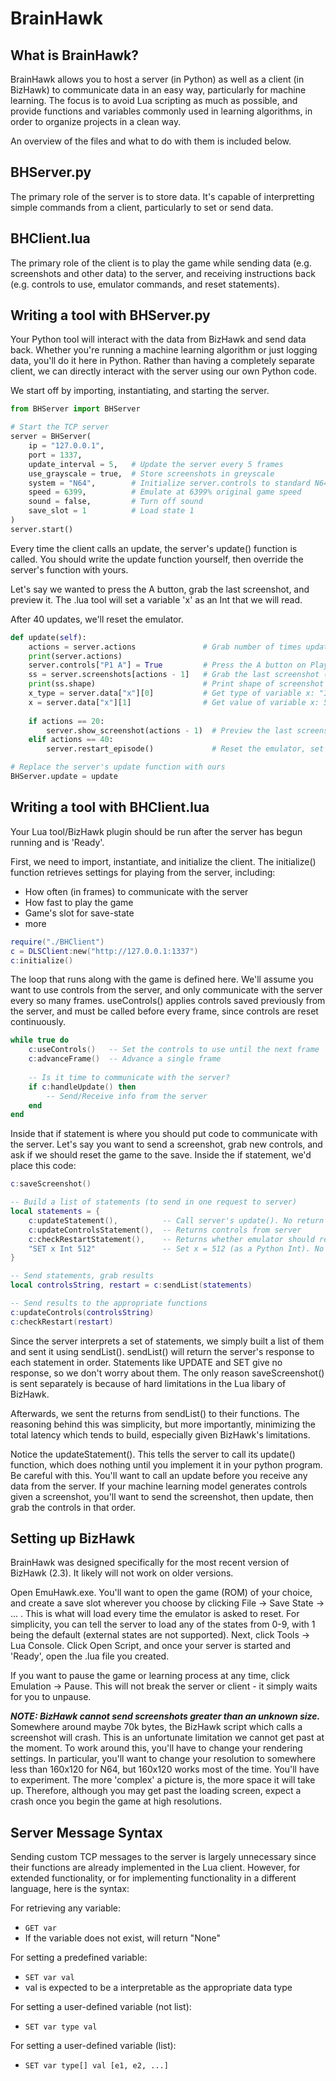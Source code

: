 # BrainHawk

## What is BrainHawk?
BrainHawk allows you to host a server (in Python) as well as a client (in BizHawk) to communicate data in an easy way, particularly for machine learning. The focus is to avoid Lua scripting as much as possible, and provide functions and variables commonly used in learning algorithms, in order to organize projects in a clean way.

An overview of the files and what to do with them is included below.

## BHServer.py
The primary role of the server is to store data. It's capable of interpretting simple commands from a client, particularly to set or send data. 

## BHClient.lua
The primary role of the client is to play the game while sending data (e.g. screenshots and other data) to the server, and receiving instructions back (e.g. controls to use, emulator commands, and reset statements).

## Writing a tool with BHServer.py
Your Python tool will interact with the data from BizHawk and send data back. Whether you're running a machine learning algorithm or just logging data, you'll do it here in Python. Rather than having a completely separate client, we can directly interact with the server using our own Python code.

We start off by importing, instantiating, and starting the server.

```Python
from BHServer import BHServer

# Start the TCP server
server = BHServer(
	ip = "127.0.0.1",
	port = 1337,
	update_interval = 5,   # Update the server every 5 frames
	use_grayscale = true,  # Store screenshots in greyscale
	system = "N64",        # Initialize server.controls to standard N64 controls
	speed = 6399,          # Emulate at 6399% original game speed
	sound = false,         # Turn off sound
	save_slot = 1          # Load state 1
)
server.start()
```

Every time the client calls an update, the server's update() function is called. You should write the update function yourself, then override the server's function with yours.

Let's say we wanted to press the A button, grab the last screenshot, and preview it. The .lua tool will set a variable 'x' as an Int that we will read.

After 40 updates, we'll reset the emulator.

```Python
def update(self):
	actions = server.actions               # Grab number of times update() has been called
	print(server.actions)
	server.controls["P1 A"] = True         # Press the A button on Player 1's controller
	ss = server.screenshots[actions - 1]   # Grab the last screenshot (numpy.ndarray)
	print(ss.shape)                        # Print shape of screenshot
	x_type = server.data["x"][0]           # Get type of variable x: "Int"
	x = server.data["x"][1]                # Get value of variable x: 512
	
	if actions == 20:
		server.show_screenshot(actions - 1)  # Preview the last screenshot
	elif actions == 40:
		server.restart_episode()             # Reset the emulator, set actions = 0

# Replace the server's update function with ours
BHServer.update = update
```

## Writing a tool with BHClient.lua
Your Lua tool/BizHawk plugin should be run after the server has begun running and is 'Ready'.

First, we need to import, instantiate, and initialize the client.
The initialize() function retrieves settings for playing from the server, including:
* How often (in frames) to communicate with the server
* How fast to play the game
* Game's slot for save-state
* more

```lua
require("./BHClient")
c = DLSClient:new("http://127.0.0.1:1337")
c:initialize()
```

The loop that runs along with the game is defined here. We'll assume you want to use controls from the server, and only communicate with the server every so many frames. useControls() applies controls saved previously from the server, and must be called before every frame, since controls are reset continuously.

```lua
while true do
	c:useControls()   -- Set the controls to use until the next frame
	c:advanceFrame()  -- Advance a single frame
	
	-- Is it time to communicate with the server?
	if c:handleUpdate() then
		-- Send/Receive info from the server
	end
end
```

Inside that if statement is where you should put code to communicate with the server. Let's say you want to send a screenshot, grab new controls, and ask if we should reset the game to the save. Inside the if statement, we'd place this code:

```lua
c:saveScreenshot()

-- Build a list of statements (to send in one request to server)
local statements = {
	c:updateStatement(),          -- Call server's update(). No return
	c:updateControlsStatement(),  -- Returns controls from server
	c:checkRestartStatement(),    -- Returns whether emulator should reset
	"SET x Int 512"               -- Set x = 512 (as a Python Int). No return
}

-- Send statements, grab results
local controlsString, restart = c:sendList(statements)

-- Send results to the appropriate functions
c:updateControls(controlsString)
c:checkRestart(restart)
```

Since the server interprets a set of statements, we simply built a list of them and sent it using sendList(). sendList() will return the server's response to each statement in order. Statements like UPDATE and SET give no response, so we don't worry about them. The only reason saveScreenshot() is sent separately is because of hard limitations in the Lua libary of BizHawk.

Afterwards, we sent the returns from sendList() to their functions. The reasoning behind this was simplicity, but more importantly, minimizing the total latency which tends to build, especially given BizHawk's limitations. 

Notice the updateStatement(). This tells the server to call its update() function, which does nothing until you implement it in your python program. Be careful with this. You'll want to call an update before you receive any data from the server. If your machine learning model generates controls given a screenshot, you'll want to send the screenshot, then update, then grab the controls in that order.

## Setting up BizHawk
BrainHawk was designed specifically for the most recent version of BizHawk (2.3). It likely will not work on older versions.

Open EmuHawk.exe. You'll want to open the game (ROM) of your choice, and create a save slot wherever you choose by clicking File -> Save State -> ... . This is what will load every time the emulator is asked to reset. For simplicity, you can tell the server to load any of the states from 0-9, with 1 being the default (external states are not supported). Next, click Tools -> Lua Console. Click Open Script, and once your server is started and 'Ready', open the .lua file you created.

If you want to pause the game or learning process at any time, click Emulation -> Pause. This will not break the server or client - it simply waits for you to unpause.

_**NOTE: BizHawk cannot send screenshots greater than an unknown size.**_ Somewhere around maybe 70k bytes, the BizHawk script which calls a screenshot will crash. This is an unfortunate limitation we cannot get past at the moment. To work around this, you'll have to change your rendering settings. In particular, you'll want to change your resolution to somewhere less than 160x120 for N64, but 160x120 works most of the time. You'll have to experiment. The more 'complex' a picture is, the more space it will take up. Therefore, although you may get past the loading screen, expect a crash once you begin the game at high resolutions.

## Server Message Syntax
Sending custom TCP messages to the server is largely unnecessary since their functions are already implemented in the Lua client. However, for extended functionality, or for implementing functionality in a different language, here is the syntax:

For retrieving any variable:
* `GET var`
* If the variable does not exist, will return "None"

For setting a predefined variable:
* `SET var val`
* val is expected to be a interpretable as the appropriate data type

For setting a user-defined variable (not list):
* `SET var type val`

For setting a user-defined variable (list):
* `SET var type[] val [e1, e2, ...]`
